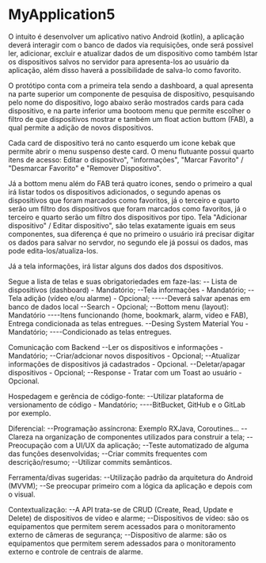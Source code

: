 # MyApplication5

O intuito é desenvolver um aplicativo nativo Android (kotlin), a aplicação deverá interagir com o banco de dados via requisições, 
onde será possivel ler, adicionar, excluir e atualizar dados de um dispositivo como também lstar os dispositivos salvos no servidor para apresenta-los ao usuário da aplicação,
além disso haverá a possibilidade de salva-lo como favorito.

O protótipo conta com a primeira tela sendo a dashboard, a qual apresenta na parte superior um componente de pesquisa de dispositivo,
pesquisando pelo nome do dispositivo, logo abaixo serão mostrados cards para cada dispositivo,
e na parte inferior uma bootoom menu que permite escolher o filtro de que dispositivos mostrar e também um float action buttom (FAB),
a qual permite a adição de novos dispositivos.

Cada card de dispositivo terá no canto esquerdo um icone kebak que permite abrir o menu suspenso deste card. 
O menu flutuante possui quarto itens de acesso: Editar o dispositvo", "informações", "Marcar Favorito"  / "Desmarcar Favorito" e "Remover Dispositivo".

Já a bottom menu além do FAB terá quatro icones, sendo o primeiro a qual irá listar todos os dispositivos adicionados, 
o segundo apenas os dispositivos que foram marcados como favoritos, já o terceiro e quarto serão um filtro dos dispositivos que foram marcados como favoritos,
já o terceiro e quarto serão um filtro dos dispositivos por tipo. Tela "Adicionar dispositivo" / Editar dispositivo",
são telas exatamente iguais em seus componentes, sua diferença é que no primeiro o usuário irá precisar digitar os dados para salvar no servdor,
no segundo ele já possui os dados, mas pode edita-los/atualiza-los.

Já a tela informações, irá listar alguns dos dados dos dspositivos.



Segue a lista de telas e suas obrigatoriedades em faze-las:
-- Lista de dispositivos (dashboard) - Mandatório;
--Tela informações - Mandatório;
--Tela adição (vídeo e/ou alarme) - Opcional;
-----Deverá salvar apenas em banco de dados local
--Search - Opcional;
--Bottom menu (layout): Mandatório
----Itens funcionando (home, bookmark, alarm, video e FAB), Entrega condicionada as telas entregues.
--Desing System Material You - Mandatório;
----Condicionado as telas entregues.


Comunicação com Backend
--Ler os dispositivos e informações - Mandatório;
--Criar/adcionar novos dispositivos - Opcional;
--Atualizar informações de dispositivos já cadastrados - Opcional.
--Deletar/apagar dispositivos - Opcional;
--Response - Tratar com um Toast ao usuário - Opcional.


Hospedagem e gerência de código-fonte:
--Utilizar plataforma de versionamento de código - Mandatório;
----BitBucket, GitHub e o GitLab por exemplo.

Diferencial:
--Programação assíncrona: Exemplo RXJava, Coroutines...
--Clareza na organização de componentes utilizados para construir a tela;
--Preocupação com a UI/UX da aplicação;
--Teste automatizado de alguma das funções desenvolvidas;
--Criar commits frequentes com descrição/resumo;
--Utilizar commits semânticos.


Ferramenta/divas sugeridas:
--Utilização padrão da arquitetura do Android (MVVM);
--Se preocupar primeiro com a lógica da aplicação e depois com o visual.


Contextualização:
--A API trata-se de CRUD (Create, Read, Update e Delete) de dispositivos de vídeo e alarme;
--Dispositivos de vídeo: são os equipamentos que permitem serem acessados para o monitoramento externo de câmeras de segurança;
--Dispositivo de alarme: são os equipamentos que permitem serem adessados para o monitoramento externo e controle de centrais de alarme.
